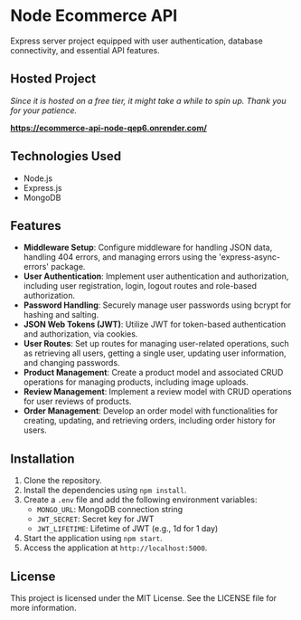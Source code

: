 # Node Ecommerce API

Express server project equipped with user authentication, database connectivity, and essential API features.

## Hosted Project

_Since it is hosted on a free tier, it might take a while to spin up. Thank you for your patience._

**https://ecommerce-api-node-qep6.onrender.com/**

## Technologies Used

- Node.js
- Express.js
- MongoDB

## Features

- **Middleware Setup**: Configure middleware for handling JSON data, handling 404 errors, and managing errors using
  the 'express-async-errors' package.
- **User Authentication**: Implement user authentication and authorization, including user registration, login, logout
  routes and role-based authorization.
- **Password Handling**: Securely manage user passwords using bcrypt for hashing and salting.
- **JSON Web Tokens (JWT)**: Utilize JWT for token-based authentication and authorization, via cookies.
- **User Routes**: Set up routes for managing user-related operations, such as retrieving all users, getting a single
  user, updating user information, and changing passwords.
- **Product Management**: Create a product model and associated CRUD operations for managing products, including image
  uploads.
- **Review Management**: Implement a review model with CRUD operations for user reviews of products.
- **Order Management**: Develop an order model with functionalities for creating, updating, and retrieving orders,
  including order history for users.

## Installation

1. Clone the repository.
2. Install the dependencies using `npm install`.
3. Create a `.env` file and add the following environment variables:
    - `MONGO_URL`: MongoDB connection string
    - `JWT_SECRET`: Secret key for JWT
    - `JWT_LIFETIME`: Lifetime of JWT (e.g., 1d for 1 day)
4. Start the application using `npm start`.
5. Access the application at `http://localhost:5000`.

## License

This project is licensed under the MIT License. See the LICENSE file for more information.
